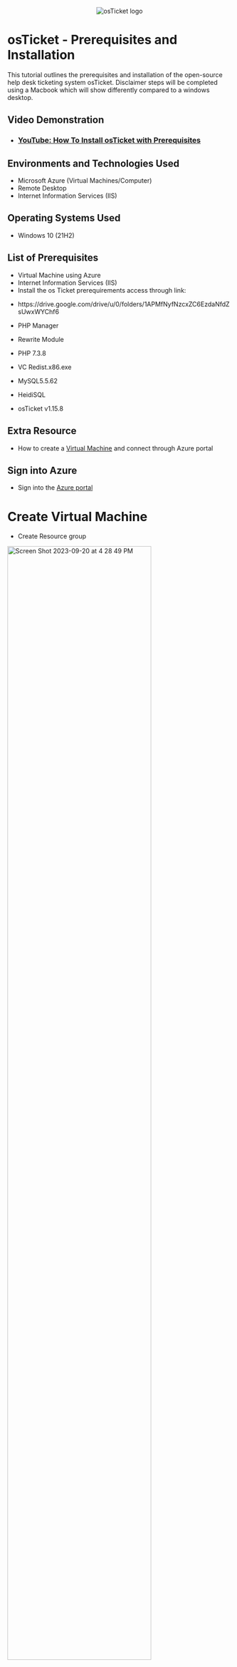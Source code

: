 <p align="center">
<img src="https://i.imgur.com/Clzj7Xs.png" alt="osTicket logo"/>
</p>

<h1>osTicket - Prerequisites and Installation</h1>
This tutorial outlines the prerequisites and installation of the open-source help desk ticketing system osTicket. Disclaimer steps will be completed using a Macbook which will show differently compared to a windows desktop. <br />


<h2>Video Demonstration</h2>

- ### [YouTube: How To Install osTicket with Prerequisites](https://www.youtube.com)

<h2>Environments and Technologies Used</h2>

- Microsoft Azure (Virtual Machines/Computer)
- Remote Desktop 
- Internet Information Services (IIS)

<h2>Operating Systems Used </h2>

- Windows 10</b> (21H2)

<h2>List of Prerequisites</h2>

- Virtual Machine using Azure
- Internet Information Services (IIS)  
- Install the os Ticket prerequirements access through link:
- <p>https://drive.google.com/drive/u/0/folders/1APMfNyfNzcxZC6EzdaNfdZsUwxWYChf6
- <p>  PHP Manager
- <p>  Rewrite Module
- <p>  PHP 7.3.8
- <p>  VC Redist.x86.exe
- <p>  MySQL5.5.62
- <p>  HeidiSQL
- <p> osTicket v1.15.8

<h2>Extra Resource</h2>
<ul>
 <li>How to create a <a href="https://learn.microsoft.com/en-us/azure/virtual-machines/windows/quick-create-portal" target="_blank">Virtual Machine</a> and connect through Azure portal </li>
</ul>
<h2>Sign into Azure</h2>
<ul>
 <li>Sign into the <a href= "https://portal.azure.com" target="_blank">Azure portal</a> </li>
</ul>

<h1> Create Virtual Machine</h1>
<ul>
 <li> Create Resource group</li>
</ul>
<p></p>

<img width="80%" alt="Screen Shot 2023-09-20 at 4 28 49 PM" src="https://github.com/Wilsielouidor/osticket-prereqs/assets/142513380/a6790aaf-1d64-43a6-9521-896881c4492d">
<p></p>

<h2> Instance Details</h2>
<ul> 
 <li>Under Instance details: create a Virtual Machine name</li>
 <li>For image use Windows 10 Pro</li> 
 <li>Size: use 2 or 4vcpus, 16 Gib of memory</li>
</ul>

 <p><img width="80%" alt="Screen Shot 2023-09-20 at 4 35 41 PM" src="https://github.com/Wilsielouidor/osticket-prereqs/assets/142513380/93e55d07-0bc9-46d5-ac50-a89f48fd60a1"></p>

 <h2> Administrator Account</h2>
<ul>
 <li>Under Administrator account provide username and password to use for later when connecting to the Virtual Machine.</li>
 <li>Leave the remaining defaults</li>
 <li>check box under licensing and click review and create </li>
</ul>
<p>
 
<img width="80%" alt="Screen Shot 2023-09-20 at 4 38 42 PM" src="https://github.com/Wilsielouidor/osticket-prereqs/assets/142513380/aaa877bd-af21-40d2-a99e-fe6a2a7a15de">

<h1> Install Dependencies and osTicket</h1>
<p>
 <h2> Login to Virtual Machine</h2>
<ul>
 <li>Use Remote Desktop to connect to Virtual Machine</li>
 <ul> 
  <li>Note: if you are using mac you would need to download microsoft remote desktop from your app store </li>
  <li><img width="40%" alt="Screen Shot 2023-10-06 at 8 36 45 AM" src="https://github.com/Wilsielouidor/osticket-prereqs/assets/142513380/9715324a-2996-41ad-bd1f-96fd614a6726">

</li>
 </ul>
 <li>Copy and paste public IP address that was just created onto Remote desktop</li>
 <li>use login credentials that were created under azure virtual machine</li>
</ul>
<p>
<img width="80%" alt="Screen Shot 2023-09-20 at 6 48 07 PM" src="https://github.com/Wilsielouidor/osticket-prereqs/assets/142513380/a98a0374-8762-45da-9e9b-aac96c3f1784">
</p>
</ b>
<p>
<img width="60%" alt="Screen Shot 2023-09-20 at 6 50 58 PM" src="https://github.com/Wilsielouidor/osticket-prereqs/assets/142513380/e1ad5f0c-3a7b-4203-b25d-1a18fb370843"> 
</b>
</p>


<img width="60%" alt="Screen Shot 2023-09-20 at 6 53 02 PM" src="https://github.com/Wilsielouidor/osticket-prereqs/assets/142513380/48506a06-c685-4788-857a-220e4b8020ca">



<h2>Install IIS</h2>  
Note: Open <a href="https://drive.google.com/drive/u/0/folders/1APMfNyfNzcxZC6EzdaNfdZsUwxWYChf6" target="_blank">Installation Files</a> on microsoft edge web browser as needed
 <ul>
  <li>Open Install IIS in with CGI and Common HTTP Features by going to control panel</li>
  <li>Click Programs</li>
   <li>Turn windows features on and off</li>
  <li>Check box of Internet Information Services</li> 
  <li>Expand world wide web services by pressing the plus sign next to it</li> 
  <li>Expand application Development Features check CGI </li>
 </ul>
<img width="60%" alt="Screen Shot 2023-09-20 at 11 37 00 PM" src="https://github.com/Wilsielouidor/osticket-prereqs/assets/142513380/708d3403-d9a8-44a9-8216-9abbfb21622d">



<p>
 <h4>Collapse Application Development--> Expand Common HTTP Features and make sure all features are checked and then click OK.</h4>
</p>

</b> 
<img width="60%" alt="Screen Shot 2023-09-20 at 11 43 21 PM" src="https://github.com/Wilsielouidor/osticket-prereqs/assets/142513380/896e2af9-1e47-4b7a-a6b7-9e87d5e59463">


<p><h4>After IIS is installed, make sure it works by going to the web browser and type in 127.0.0.1 as it shows in the image below.</h4>
 <ul>
  <li>Note: 127.0.0.1 (a universal home address for all computers) is a loopback address that is used to load a webpage on the same webpage being used. Such as testing to see if the IIS is working effectively, once osTicket is downloaded the osTicket would run efficiently.</li>
 </ul>
</p>
<img width="60%" alt="Screen Shot 2023-09-20 at 11 48 10 PM" src="https://github.com/Wilsielouidor/osticket-prereqs/assets/142513380/e643c53a-1aac-41b5-8676-6d1b5d086007">

</p>
<br />
<h2> Download Files</h2> 
<ul> 
<li>From <a href="https://drive.google.com/drive/u/0/folders/1APMfNyfNzcxZC6EzdaNfdZsUwxWYChf6" target="_blank">Installation Files</a> </li>
<li>Download PHP Manager--> download rewrite </li>
 </ul>
 </p>
<img width="60%" alt="Screen Shot 2023-09-21 at 12 01 24 AM" src="https://github.com/Wilsielouidor/osticket-prereqs/assets/142513380/68b5931b-2b60-45fd-b03d-f00b6adabc0e">

<img width="60%" alt="Screen Shot 2023-09-21 at 12 06 16 AM" src="https://github.com/Wilsielouidor/osticket-prereqs/assets/142513380/fd90e8e0-1b52-457c-8d3c-a6190cf51a8d">

<p> <h2>Create Directory C:\PHP </h2>
 <ul>
  <li>Create a folder by clicking the folder icon on the bottom</li>
  <li> Click this PC->Windows C</li>
  <li>Create new folder by right clicking where there is an open space</li>
  <li> Go down to new and then folder</li>
  <li> Name the folder PHP</li>
 </ul>
<img width="80%" alt="Screen Shot 2023-09-21 at 12 11 55 AM" src="https://github.com/Wilsielouidor/osticket-prereqs/assets/142513380/4f399163-bd09-43f3-83db-eb53c0e0a151">
</p>


<p> <img width="80%" alt="Screen Shot 2023-09-21 at 12 13 39 AM" src="https://github.com/Wilsielouidor/osticket-prereqs/assets/142513380/c258d785-4cce-4aa6-9ef2-a67d3f7e2687"> </p>
<br />

<p> <img width="80%" alt="Screen Shot 2023-09-21 at 12 15 19 AM" src="https://github.com/Wilsielouidor/osticket-prereqs/assets/142513380/c66f0513-8f5b-48c1-8f28-540803a2034b"> </p>
<br />


<h2>From <a href="https://drive.google.com/drive/u/0/folders/1APMfNyfNzcxZC6EzdaNfdZsUwxWYChf6" target="_blank">Installation Files</a></h2>
 <ul>
 <li>Download PHP 7.3.8 file</li>
  <li>Extract PHP 7.3.8 files from download folder into PHP folder by right clicking the file from recently downloaded files</li>
 </ul>

<p><img width="60%" alt="Screen Shot 2023-09-25 at 12 12 47 PM" src="https://github.com/Wilsielouidor/osticket-prereqs/assets/142513380/1403a330-03db-473b-a60f-09868f441785"> </p>

 <p> <img width="60%" alt="Screen Shot 2023-09-25 at 12 14 03 PM" src="https://github.com/Wilsielouidor/osticket-prereqs/assets/142513380/5fb5776d-147a-4e77-ad9b-f5ec217396a2"> </p>

 <p><img width="60%" alt="Screen Shot 2023-09-25 at 12 17 17 PM" src="https://github.com/Wilsielouidor/osticket-prereqs/assets/142513380/ed5c7260-b258-4587-accf-2d46dbbd0c55"> 


</p>
<br />


<h2> From <a href="https://drive.google.com/drive/u/0/folders/1APMfNyfNzcxZC6EzdaNfdZsUwxWYChf6" target="_blank">Installation Files</a> download and install VC_redist.x86.exe. </h2>

<p> 
 <img width="60%" alt="Screen Shot 2023-09-25 at 12 30 26 PM" src="https://github.com/Wilsielouidor/osticket-prereqs/assets/142513380/e7945b28-0db2-4243-9d06-ca16cd74d94b">
</p>
<br />

<ul>
<h2>From <a href="https://drive.google.com/drive/u/0/folders/1APMfNyfNzcxZC6EzdaNfdZsUwxWYChf6" target="_blank">Installation Files</a>, download and install MySQL 5.5.62 </h2>
 <li>Typical Setup</li>
 <li>Launch configuration Wizard (after install)</li>
 <li>Standard Configuration</li>
 <li>Password1</li>
 <li>Execute</li>
</ul>

<p>
<img width="60%" alt="Screen Shot 2023-09-25 at 12 56 15 PM" src="https://github.com/Wilsielouidor/osticket-prereqs/assets/142513380/eccf074e-3fa2-4c20-8bc7-f336dd94f364">

 
<img width="60%" alt="Screen Shot 2023-09-25 at 1 04 42 PM" src="https://github.com/Wilsielouidor/osticket-prereqs/assets/142513380/5d138853-05f2-4310-b16c-e3bfaa46fc30">

</p>

<h2>Complete Configuration within IIS</h2>
<p>
<ul>
 <li> Type in IIS next to the bottom of the start button</li>
 <li>Click Run as Admin</li>
 <li>Register PHP from within IIS</li>
 <ul>
 <li>Click PHP manger--> Register new PHP version--> Click browse button (which are the 3 dots)--> Find file C:\PHP\php-cgi.cxe--> Then click OK</li>
 </ul>
 <li>Reload IIS (Open IIS, restart server</li>
</p> 
 <p>
  <img width="60%" alt="Screen Shot 2023-09-25 at 1 17 39 PM" src="https://github.com/Wilsielouidor/osticket-prereqs/assets/142513380/59554d0d-68eb-42fa-b4ec-6515e49b5bdb">

 </p>
</ul>

<p>
  <img width="60%" alt="Screen Shot 2023-09-25 at 1 17 39 PM" src="https://github.com/Wilsielouidor/osticket-prereqs/assets/142513380/59554d0d-68eb-42fa-b4ec-6515e49b5bdb">

 </p> 
 </ul>

<ul>
 <p>
  <img width="80%" alt="Screen Shot 2023-09-25 at 1 33 54 PM" src="https://github.com/Wilsielouidor/osticket-prereqs/assets/142513380/d70bb34b-bd43-4d52-b762-baac18ecd611">

<img width="80%" alt="Screen Shot 2023-09-25 at 1 47 02 PM" src="https://github.com/Wilsielouidor/osticket-prereqs/assets/142513380/1bbfd0b8-45b0-45f3-bc2a-3be19f4ac562">

<img width="80%" alt="Screen Shot 2023-09-25 at 1 58 51 PM" src="https://github.com/Wilsielouidor/osticket-prereqs/assets/142513380/5fa25b54-d1da-4dd8-8835-97afda36b79e">

 </p>
</ul>



<h2>Install osTicket v1.15.8</h2>
<ul>
<li>Download osTicket from <a href="https://drive.google.com/drive/u/0/folders/1APMfNyfNzcxZC6EzdaNfdZsUwxWYChf6" target="_blank">Installation Files</a> Folder</li>
<li>Extract and copy “upload” folder to c:\inetpub\wwwroot</li>
<li>Within c:\inetpub\wwwroot, Rename “upload” to “osTicket” (Make sure you rename it exactly as you see it)</li>
 
</ul>

<img width="80%" alt="Screen Shot 2023-09-25 at 2 12 44 PM" src="https://github.com/Wilsielouidor/osticket-prereqs/assets/142513380/c789e54c-63bf-4ff9-9014-2a54e4a67269">

<img width="80%" alt="Screen Shot 2023-09-25 at 2 11 18 PM" src="https://github.com/Wilsielouidor/osticket-prereqs/assets/142513380/a00512c1-a97f-4fa4-938d-ca9f0e210fff">


Reload IIS (Open IIS, Stop and Start the server)

Go to sites -> Default -> osTicket
On the right, click “Browse *:80”

<img width="80%" alt="Screen Shot 2023-09-25 at 2 20 51 PM" src="https://github.com/Wilsielouidor/osticket-prereqs/assets/142513380/c3fc242e-51c2-4a74-bbd3-f17b7c759f72">

<img width="80%" alt="Screen Shot 2023-09-25 at 2 21 58 PM" src="https://github.com/Wilsielouidor/osticket-prereqs/assets/142513380/a10a3901-4063-4179-b725-e92ff43d58e0">

<h2>Enable Extension to allow osTicket to run Smoothly</h2>
Note that some extensions are not enabled
<ul>
<li>Go back to IIS, sites -> Default -> osTicket</li>
<li>Double-click PHP Manager</li>
<li>Click “Enable or disable an extension”</li>
 <ul>
<li>Enable: php_imap.dll</li>
<li>Enable: php_intl.dll</li>
<li>Enable: php_opcache.dll</li>
 </ul>
 <li>Refresh the osTicket site in your browse, observe the changes</li>
</ul>


<img width="80%" alt="Screen Shot 2023-09-25 at 2 26 17 PM" src="https://github.com/Wilsielouidor/osticket-prereqs/assets/142513380/89153f62-1f7b-4233-b36b-b282428f8f0f">

<img width="80%" alt="Screen Shot 2023-09-25 at 2 27 45 PM" src="https://github.com/Wilsielouidor/osticket-prereqs/assets/142513380/95ff6aa9-099e-4b86-a261-f68a38680b02">

<h2>After extensions have been enabled </h2>

<img width="80%" alt="Screen Shot 2023-09-25 at 2 32 39 PM" src="https://github.com/Wilsielouidor/osticket-prereqs/assets/142513380/2da29e14-510c-455c-a5da-4e93e44665f8">

<ul> 
<li>Rename: ost-sampleconfig.php</li>
<li>From: C:\inetpub\wwwroot\osTicket\include\ost-sampleconfig.php</li>
<li>To: C:\inetpub\wwwroot\osTicket\include\ost-config.php</li>

<img width="80%" alt="Screen Shot 2023-09-25 at 2 36 21 PM" src="https://github.com/Wilsielouidor/osticket-prereqs/assets/142513380/d2373cbe-a1f2-4ad2-aa04-7d1114547dc9">

<img width="80%" alt="Screen Shot 2023-09-25 at 2 38 23 PM" src="https://github.com/Wilsielouidor/osticket-prereqs/assets/142513380/d137453c-edf8-4267-b1e3-d773d65aba8c">


<li>Assign Permissions: ost-config.php</li>
<li>Disable inheritance -> Remove All</li>
   <li>Right click on ost-config--> properties--> security tab--> advanced--> disable inheritance--> Remove all inheritance 
New Permissions -> Everyone -> All</li>
    <li>Click add--> Select a prinicple--> type in "everyone"--> check names--> check full control--> apply and click OK</li>
</ul>
<p>
<img width="80%" alt="Screen Shot 2023-09-25 at 2 44 23 PM" src="https://github.com/Wilsielouidor/osticket-prereqs/assets/142513380/72ff287b-ad98-4b1c-9402-7419f32184c4">
</p>
<p>
<img width="80%" alt="Screen Shot 2023-09-25 at 2 47 18 PM" src="https://github.com/Wilsielouidor/osticket-prereqs/assets/142513380/114a9bb7-597d-465a-8e90-ba785519b1be">
</p>
<p>
<img width="80%" alt="Screen Shot 2023-09-25 at 2 50 33 PM" src="https://github.com/Wilsielouidor/osticket-prereqs/assets/142513380/4e34b9f4-13f8-4e02-9a36-08cb4375b810">
</p>



Continue Setting up osTicket in the browser (click Continue)
Name Helpdesk
Default email (receives email from customers)

<img width="80%" alt="Screen Shot 2023-09-25 at 2 58 04 PM" src="https://github.com/Wilsielouidor/osticket-prereqs/assets/142513380/d32146b7-9d68-4b2c-b6cd-abffe08d04aa">


<h2>From the <a href="https://drive.google.com/drive/u/0/folders/1APMfNyfNzcxZC6EzdaNfdZsUwxWYChf6" target="_blank">Installation Files</a>, download and install HeidiSQL.</h2>

<img width="80%" alt="Screen Shot 2023-09-25 at 3 00 50 PM" src="https://github.com/Wilsielouidor/osticket-prereqs/assets/142513380/bc737bb5-0f16-4bd3-beb8-19332fa2f154">
<ul>
<li>Open Heidi SQL</li>
<li>Create a new session, root/Password1</li>
<li>Connect to the session</li>
<li>Create a database called “osTicket”</li>
 Note: Make sure it is typed in exactly how it was typed when renaming the upload folder previously.
   <li>right click unamed--> create new--> database--> name "osTicket" (exactly the way you see it)--> click OK</li>
</ul>

<img width="80%" alt="Screen Shot 2023-09-25 at 3 04 59 PM" src="https://github.com/Wilsielouidor/osticket-prereqs/assets/142513380/3a687088-7a3d-462e-bf8d-90a059ec3ce0">

<img width="80%" alt="Screen Shot 2023-09-25 at 3 13 53 PM" src="https://github.com/Wilsielouidor/osticket-prereqs/assets/142513380/c2e8a3a1-a2ce-46d1-9d5b-048a64156805">


<img width="80%" alt="Screen Shot 2023-09-25 at 3 16 59 PM" src="https://github.com/Wilsielouidor/osticket-prereqs/assets/142513380/7f700d51-6e74-4243-99db-eb390816960e">


<h2>Continue Setting up osticket in the browser</h2>
<ul>
<li>MySQL Database: osTicket</li>
<li>MySQL Username: root</li>
<li>MySQL Password: Password1</li>
<li>Click “Install Now!”</li>
</ul>
<img width="80%" alt="Screen Shot 2023-09-25 at 3 19 16 PM" src="https://github.com/Wilsielouidor/osticket-prereqs/assets/142513380/e6f4513c-16bb-4560-8a5f-d0b1698541c0">

<img width="80%" alt="Screen Shot 2023-09-25 at 3 21 58 PM" src="https://github.com/Wilsielouidor/osticket-prereqs/assets/142513380/69c2ae06-22d1-487f-b01e-511055279f6c">


<h2>Clean up</h2>
Delete: C:\inetpub\wwwroot\osTicket\setup

<img width="80%" alt="Screen Shot 2023-09-25 at 3 23 28 PM" src="https://github.com/Wilsielouidor/osticket-prereqs/assets/142513380/19ccc315-8a4c-4df8-bc8b-930e1031585e">

Set Permissions to “Read” only: C:\inetpub\wwwroot\osTicket\include\ost-config.php

<img width="80%" alt="Screen Shot 2023-09-25 at 3 27 19 PM" src="https://github.com/Wilsielouidor/osticket-prereqs/assets/142513380/7ebe33ae-7407-43f9-8792-13968493b95e">



<h2>Congratulations, hopefully it is installed with no errors!</h2>
Browse to your help desk login page: http://localhost/osTicket/scp/login.php

<img width="80%" alt="Screen Shot 2023-09-25 at 3 31 42 PM" src="https://github.com/Wilsielouidor/osticket-prereqs/assets/142513380/33a046bf-8e43-4a3c-af37-51343a67ebb3">

<img width="80%" alt="Screen Shot 2023-09-25 at 3 33 16 PM" src="https://github.com/Wilsielouidor/osticket-prereqs/assets/142513380/5174c9f5-2121-4681-b3f9-81eea09290f1">


